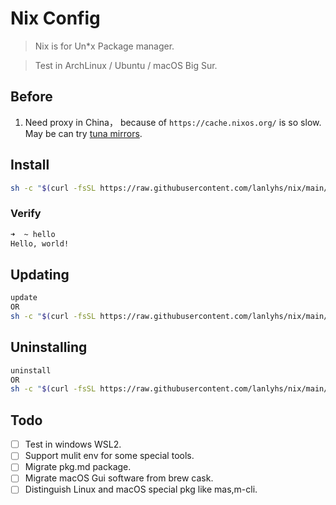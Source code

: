 # Nix Config

> Nix is for Un*x Package manager.

> Test in ArchLinux / Ubuntu / macOS Big Sur.

## Before

1. Need proxy in China， because of `https://cache.nixos.org/` is so slow. May be can try [tuna mirrors](https://mirrors.tuna.tsinghua.edu.cn/help/nix/).

## Install

```sh
sh -c "$(curl -fsSL https://raw.githubusercontent.com/lanlyhs/nix/main/tools/install.sh)"
```

### Verify

```sh
➜  ~ hello
Hello, world!
```

## Updating

```sh
update
OR
sh -c "$(curl -fsSL https://raw.githubusercontent.com/lanlyhs/nix/main/tools/update.sh)"
```

## Uninstalling

```sh
uninstall
OR
sh -c "$(curl -fsSL https://raw.githubusercontent.com/lanlyhs/nix/main/tools/uninstall.sh)"
```

## Todo

- [ ] Test in windows WSL2.
- [ ] Support mulit env for some special tools.
- [ ] Migrate pkg.md package.
- [ ] Migrate macOS Gui software from brew cask.
- [ ] Distinguish Linux and macOS special pkg like mas,m-cli.
